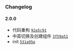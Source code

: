 ### Changelog

#### 2.0.0

- 代码重构 [`92a5c91`](https://gitee.com/imyuanli/readme/commit/92a5c917d3c006e5e86a99011d6e8885ff831bda)
- 中英切换及创建组件 [`3f59a51`](https://gitee.com/imyuanli/readme/commit/3f59a51d1d8a0a7f3761d486b0d7cac41013f961)
- init [`531a95e`](https://gitee.com/imyuanli/readme/commit/531a95e95708466493da42581d00e49bf27196e4)
